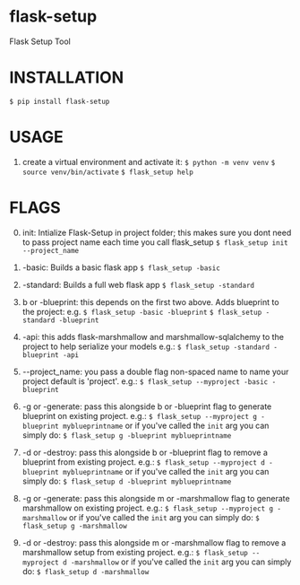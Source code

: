 # flask-setup #
Flask Setup Tool

# INSTALLATION #
`$ pip install flask-setup`

# USAGE #

1. create a virtual environment and activate it:
   `$ python -m venv venv`
   `$ source venv/bin/activate`
   `$ flask_setup help`

# FLAGS #

0. init: Intialize Flask-Setup in project folder; this makes sure you dont need to pass
   project name each time you call flask_setup
    `$ flask_setup init --project_name`

1. -basic: Builds a basic flask app
    `$ flask_setup -basic`

2. -standard: Builds a full web flask app
    `$ flask_setup -standard`

3. b or -blueprint: this depends on the first two above. Adds
    blueprint to the project: e.g.
    `$ flask_setup -basic -blueprint`
    `$ flask_setup -standard -blueprint`

4. -api: this adds flask-marshmallow and
    marshmallow-sqlalchemy to the project
    to help serialize your models e.g.:
    `$ flask_setup -standard -blueprint -api`

5.  --project_name: you pass a double flag non-spaced 
    name to name your project default is 'project'. e.g.:
    `$ flask_setup --myproject -basic -blueprint`

6.  -g or -generate: pass this alongside b or -blueprint flag to generate
    blueprint on existing project. e.g.:
    `$ flask_setup --myproject g -blueprint myblueprintname`
    or if you've called the `init` arg you can simply do:
    `$ flask_setup g -blueprint myblueprintname`

7.  -d or -destroy: pass this alongside b or -blueprint flag to remove a
    blueprint from existing project. e.g.:
    `$ flask_setup --myproject d -blueprint myblueprintname`
    or if you've called the `init` arg you can simply do:
    `$ flask_setup d -blueprint myblueprintname`

8.  -g or -generate: pass this alongside m or -marshmallow flag to generate
    marshmallow on existing project. e.g.:
    `$ flask_setup --myproject g -marshmallow`
    or if you've called the `init` arg you can simply do:
    `$ flask_setup g -marshmallow`

9.  -d or -destroy: pass this alongside m or -marshmallow flag to remove a
    marshmallow setup from existing project. e.g.:
    `$ flask_setup --myproject d -marshmallow`
    or if you've called the `init` arg you can simply do:
    `$ flask_setup d -marshmallow`